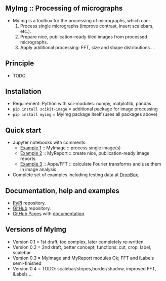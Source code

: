 MyImg :: Processing of micrographs
----------------------------------

* MyImg is a toolbox for the processing of micrographs, which can:
	1. Process single micrographs (improve contrast, insert scalebars, etc.).
	2. Prepare nice, publication-ready tiled images from processed micrographs.
	3. Apply additional processing: FFT, size and shape distributions ...


Principle
---------

* TODO


Installation
------------

* Requirement: Python with sci-modules: numpy, matplotlib, pandas
* `pip install scikit-image` = additional package for image processing 
* `pip install myimg` = MyImg package itself (uses all packages above)


Quick start
-----------

* Jupyter notebooks with comments:
	- [Example 1](https://www.dropbox.com/scl/fi/0vq7pcrna6v3qqxcjg7zr/ex1_single-images.nb.html.pdf?rlkey=z9ft9iapz8zm8kdurxs4kjqia&st=g7x2zuwx&dl=0)
      :: MyImage :: process single image(s)
	- [Example 2](https://www.dropbox.com/scl/fi/x9nvbqr2epd2fms8k1qx8/ex2_tiled-images.nb.html.pdf?rlkey=qcjx8tcv3pjoxgs4kkjplo61m&st=ylwaxak1&dl=0)
	  :: MyReport :: create nice, publication-ready image reports
	- [Example 3]()
	  :: Apps/FFT :: calculate Fourier transforms and use them in image analysis
* Complete set of examples including testing data at
  [DropBox](https://www.dropbox.com/scl/fo/rdnhfl0eaiv3yueze2b24/APLqQqVV8BG8XC1_VDPbFxY?rlkey=pdzjibm35609oxtgfinxls3ga&st=qj8ul380&dl=0).
 
Documentation, help and examples
--------------------------------

* [PyPI](https://pypi.org/project/myimg) repository.
* [GitHub](https://github.com/mirekslouf/myimg) repository.
* [GitHub Pages](https://mirekslouf.github.io/myimg)
  with [documentation](https://mirekslouf.github.io/myimg/docs). 


Versions of MyImg
-----------------

* Version 0.1 = 1st draft, too complex, later completely re-written 
* Version 0.2 = 2nd draft, better concept; functions: cut, crop, label, scalebar
* Version 0.3 = MyImage and MyReport modules Ok; FFT and iLabels semi-finished 
* Version 0.4 = TODO: scalebar/stripes,border/shadow, improved FFT, iLabels ...
